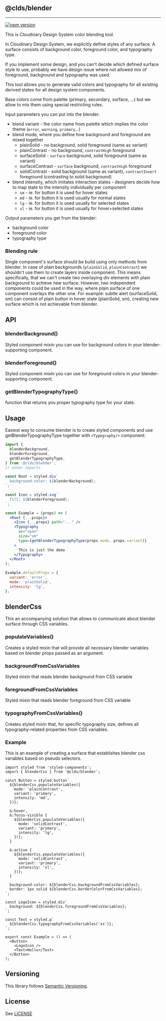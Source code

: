## @clds/blender

---

[![npm version](https://img.shields.io/npm/v/@clds/blender)](https://www.npmjs.org/package/@clds/blender)

This is Cloudinary Design System color blending tool.

In Cloudinary Design System, we explicitly define styles of any surface.
A surface consists of background color, foreground color, and typography type.

If you implement some design, and you can't decide which defined surface style to use, probably we have design issue
where not allowed mix of foreground, background and typography was used.

This tool allows you to generate valid colors and typography for all existing derived states for all design system components.

Base colors come from palette (primary, secondary, surface, ...) but we allow to mix them using special restricting rules.

Input parameters you can put into the blender:

- blend variant - the color name from palette which implies the color theme (`error`, `warning`, `primary`...)
- blend mode, where you define how background and foreground are mixed together
  - plainSolid - no background, solid foreground (same as variant)
  - plainContrast - no background, `contrastHigh` foreground
  - surfaceSolid - `surface` background, solid foreground (same as variant)
  - surfaceContrast - `surface` background, `contrastHigh` foreground
  - solidContrast - solid background (same as variant), `contrastInvert` foreground (contrasting to solid background)
- blend intensity, which imitates interaction states - designers decide how to map state to the intensity individually per component
  - `sm` - ie. for button it is used for hover states
  - `md` - ie. for button it is used usually for normal states
  - `lg` - ie. for button it is used usually for selected states
  - `xl` - ie. for button it is used usually for hover+selected states

Output parameters you get from the blender:

- background color
- foreground color
- typography type

### Blending rule

Single component's surface should be build using only methods from blender.
In case of plain backgrounds (`plainSolid`, `plainContrast`) we shouldn't use them to create layers inside component.
This means specifically, that we can't create two overlaying div elements with plain background to achieve new surface.
However, two independent components could be used in the way, where plain surface of one component overlays the other one.
For example: subtle alert (surfaceSolid, sm) can consist of plain button in hover state (plainSolid, sm), creating new surface
which is not achievable from blender.

## API

### blenderBackground()

Styled component mixin you can use for background colors in your blender-supporting component.

### blenderForeground()

Styled component mixin you can use for foreground colors in your blender-supporting component.

### getBlenderTypographyType()

function that returns you proper typography type for your state.

## Usage

Easiest way to consume blender is to create styled components and use getBlenderTypographyType together with `<Typography/>` component:

```jsx
import {
  blenderBackground,
  blenderForeground,
  getBlenderTypographyType,
} from '@clds/blender';
// other imports

const Root = styled.div`
  background-color: ${blenderBackground};
`;

const Icon = styled.svg`
  fill: ${blenderForeground};
`;

const Example = (props) => (
  <Root {...props}>
    <Icon {...props} path="..." />
    <Typography
      as="span"
      size="sm"
      type={getBlenderTypographyType(props.mode, props.variant)}
    >
      This is just the demo
    </Typography>
  </Root>
);

Example.defaultProps = {
  variant: 'error',
  mode: 'plainSolid',
  intensity: 'lg',
};
```

## blenderCss

This an accompanying solution that allows to communicate about blender surface through CSS variables.

### populateVariables()

Creates a styled mixin that will provide all necessary blender variables based on blender props passed as an argument.

### backgroundFromCssVariables

Styled mixin that reads blender background from CSS variable

### foregroundFromCssVariables

Styled mixin that reads blender foreground from CSS variable

### typographyFromCssVariables()

Creates styled mixin that, for specific typography size, defines all typography-related properties from CSS variables.

### Example

This is an example of creating a surface that establishes blender css variables based on pseudo selectors.

```tsx
import styled from 'styled-components';
import { blenderCss } from '@clds/blender';

const Button = styled.button`
  ${blenderCss.populateVariables({
    mode: 'plainContrast',
    variant: 'primary',
    intensity: 'md',
  })};

  &:hover,
  &:focus-visible {
    ${blenderCss.populateVariables({
      mode: 'solidContrast',
      variant: 'primary',
      intensity: 'lg',
    })};
  }

  &:active {
    ${blenderCss.populateVariables({
      mode: 'solidContrast',
      variant: 'primary',
      intensity: 'xl',
    })};
  }

  background-color: ${blenderCss.backgroundFromCssVariables};
  border: 1px solid ${blenderCss.borderColorFromCssVariables};
`;

const LogoIcon = styled.div`
  background: ${blenderCss.foregroundFromCssVariables};
`;

const Text = styled.p`
  ${blenderCss.typographyFromCssVariables('xs')};
`;

export const Example = () => (
  <Button>
    <LogoIcon />
    <Text>Hello</Text>
  </Button>
);
```

## Versioning

This library follows [Semantic Versioning](http://semver.org/).

## License

See [LICENSE](https://github.com/cloudinary/design-system/blob/main/LICENSE)
